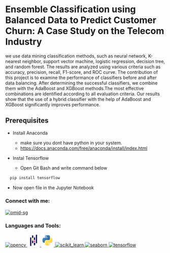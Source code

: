 
# Ensemble Classification using Balanced Data to Predict Customer Churn: A Case Study on the Telecom Industry

we use data mining classification methods, such as neural network, K-nearest neighbor, support vector machine, logistic regression, decision tree, and random forest. The results are analyzed using various criteria such as accuracy, precision, recall, F1-score, and ROC curve.
The contribution of this project is to examine the performance of classifiers before and after data balancing. After determining the successful classifiers, we combine them with the AdaBoost and XGBoost methods.The most effective combinations are identified according to all evaluation criteria. Our results show that the use of a hybrid classifier with the help of AdaBoost and XGBoost significantly improves performance.


## Prerequisites

* Install Anaconda
   * make sure you dont have python in your system.
   * https://docs.anaconda.com/free/anaconda/install/index.html
   
* Instal Tensorflow
   
   * Open Git Bash and write command below
   
```bash
  pip install tensorflow
```
   * Now open file in the Jupyter Notebook
   
   

<h3 align="left">Connect with me:</h3>
<p align="left">
<a href="https://linkedin.com/in/omid-sg" target="blank"><img align="center" src="https://raw.githubusercontent.com/rahuldkjain/github-profile-readme-generator/master/src/images/icons/Social/linked-in-alt.svg" alt="omid-sg" height="30" width="40" /></a>
</p>

<h3 align="left">Languages and Tools:</h3>
<p align="left"> <a href="https://opencv.org/" target="_blank" rel="noreferrer"> <img src="https://www.vectorlogo.zone/logos/opencv/opencv-icon.svg" alt="opencv" width="40" height="40"/> </a> <a href="https://pandas.pydata.org/" target="_blank" rel="noreferrer"> <img src="https://raw.githubusercontent.com/devicons/devicon/2ae2a900d2f041da66e950e4d48052658d850630/icons/pandas/pandas-original.svg" alt="pandas" width="40" height="40"/> </a> <a href="https://www.python.org" target="_blank" rel="noreferrer"> <img src="https://raw.githubusercontent.com/devicons/devicon/master/icons/python/python-original.svg" alt="python" width="40" height="40"/> </a> <a href="https://scikit-learn.org/" target="_blank" rel="noreferrer"> <img src="https://upload.wikimedia.org/wikipedia/commons/0/05/Scikit_learn_logo_small.svg" alt="scikit_learn" width="40" height="40"/> </a> <a href="https://seaborn.pydata.org/" target="_blank" rel="noreferrer"> <img src="https://seaborn.pydata.org/_images/logo-mark-lightbg.svg" alt="seaborn" width="40" height="40"/> </a> <a href="https://www.tensorflow.org" target="_blank" rel="noreferrer"> <img src="https://www.vectorlogo.zone/logos/tensorflow/tensorflow-icon.svg" alt="tensorflow" width="40" height="40"/> </a> </p>

